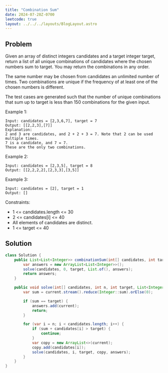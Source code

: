 ```yaml
---
title: "Combination Sum"
date: 2024-07-28Z-0700
leetcode: true
layout: ../../../layouts/BlogLayout.astro
---
```


## Problem

Given an array of distinct integers candidates and a target integer target, return a list of all unique combinations of candidates where the chosen numbers sum to target. You may return the combinations in any order.

The same number may be chosen from candidates an unlimited number of times. Two combinations are unique if the
frequency
of at least one of the chosen numbers is different.

The test cases are generated such that the number of unique combinations that sum up to target is less than 150 combinations for the given input.

Example 1:

```text
Input: candidates = [2,3,6,7], target = 7
Output: [[2,2,3],[7]]
Explanation:
2 and 3 are candidates, and 2 + 2 + 3 = 7. Note that 2 can be used multiple times.
7 is a candidate, and 7 = 7.
These are the only two combinations.
```

Example 2:

```text
Input: candidates = [2,3,5], target = 8
Output: [[2,2,2,2],[2,3,3],[3,5]]
```

Example 3:

```text
Input: candidates = [2], target = 1
Output: []
```

Constraints:

- 1 <= candidates.length <= 30
- 2 <= candidates[i] <= 40
- All elements of candidates are distinct.
- 1 <= target <= 40

## Solution

```java
class Solution {
    public List<List<Integer>> combinationSum(int[] candidates, int target) {
        var answers = new ArrayList<List<Integer>>();
        solve(candidates, 0, target, List.of(), answers);
        return answers;
    }

    public void solve(int[] candidates, int n, int target, List<Integer> current, List<List<Integer>> answers) {
        var sum = current.stream().reduce(Integer::sum).orElse(0);

        if (sum == target) {
            answers.add(current);
            return;
        }

        for (var i = n; i < candidates.length; i++) {
            if (sum + candidates[i] > target) {
                continue;
            }
            var copy = new ArrayList<>(current);
            copy.add(candidates[i]);
            solve(candidates, i, target, copy, answers);
        }
    }
}
```
